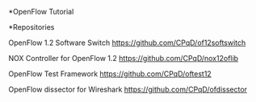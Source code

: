 *OpenFlow Tutorial

*Repositories

OpenFlow 1.2 Software Switch
https://github.com/CPqD/of12softswitch

NOX Controller for OpenFlow 1.2
https://github.com/CPqD/nox12oflib

OpenFlow Test Framework
https://github.com/CPqD/oftest12

OpenFlow dissector for Wireshark
https://github.com/CPqD/ofdissector




